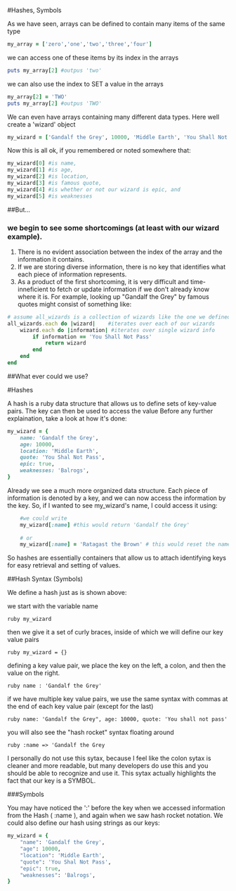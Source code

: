 #Hashes, Symbols

As we have seen, arrays can be defined to contain
	many items of the same type

```ruby 
my_array = ['zero','one','two','three','four']
```


we can access one of these items by its index in the arrays

```ruby 
puts my_array[2] #outpus 'two' 
```


we can also use the index to SET a value in the arrays

```ruby 
my_array[2] = 'TWO'
puts my_array[2] #outpus 'TWO'
```


We can even have arrays containing many different
  data types. Here well create a 'wizard' object

```ruby
my_wizard = ['Gandalf the Grey', 10000, 'Middle Earth', 'You Shall Not Pass', true, 'Balrogs']
```


Now this is all ok, if you remembered or noted somewhere that:
```ruby
my_wizard[0] #is name,
my_wizard[1] #is age,
my_wizard[2] #is location,
my_wizard[3] #is famous quote,
my_wizard[4] #is whether or not our wizard is epic, and
my_wizard[5] #is weaknesses
```

##But...
### we begin to see some shortcomings (at least with our wizard example). 

1. There is no evident association between the index of the array and the information it contains.
2. If we are storing diverse information, there is no key that identifies what each piece of information represents.
3. As a product of the first shortcoming, it is very difficult and time-inneficient to fetch or update information if we don't already know where it is. For example, looking up "Gandalf the Grey" by famous quotes might consist of something like:

```ruby
# assume all_wizards is a collection of wizards like the one we defined above
all_wizards.each do |wizard|	#iterates over each of our wizards
	wizard.each do |information| #iterates over single wizard info
		if information == 'You Shall Not Pass'
			return wizard
		end
	end
end
```

##What ever could we use?

#Hashes

A hash is a ruby data structure that allows us to define sets of key-value pairs. The key can then be used to access the value Before any further explaination, take a look at how it's done:

```ruby
my_wizard = {
    name: 'Gandalf the Grey',
    age: 10000,
    location: 'Middle Earth',
    quote: 'You Shal Not Pass',
    epic: true,
    weaknesses: 'Balrogs',
}
```

Already we see a much more organized data structure. Each piece of information is denoted by a key, and we can now access the information by the key. So, if I wanted to see my_wizard's name, I could access it using: 

```ruby
    #we could write
    my_wizard[:name] #this would return 'Gandalf the Grey'
    
    # or
    my_wizard[:name] = 'Ratagast the Brown' # this would reset the name of the wizard
```

So hashes are essentially containers that allow us to attach identifying keys for easy retrieval and setting of values.

##Hash Syntax (Symbols)

We define a hash just as is shown above:

we start with the variable name

`ruby
my_wizard
`

then we give it a set of curly braces, inside of which we will define our key value pairs

`ruby
my_wizard = {}
`

defining a key value pair, we place the key on the left, a colon, and then the value on the right.

`ruby
name : 'Gandalf the Grey'
`

if we have multiple key value pairs, we use the same syntax with commas at the end of each key value pair (except for the last)

`ruby
name: 'Gandalf the Grey",
age: 10000,
quote: 'You shall not pass'
`

you will also see the "hash rocket" syntax floating around

`ruby
:name => 'Gandalf the Grey
`

I personally do not use this sytax, because I feel like the colon sytax is cleaner and more readable, but many developers
do use this and you should be able to recognize and use it. This sytax actually highlights the fact that our key is a SYMBOL.

###Symbols

You may have noticed the ':' before the key when we accessed information from the Hash ( :name ), and again when we saw hash rocket notation. We could also define our hash using strings as our keys:

```ruby
my_wizard = {
    "name": 'Gandalf the Grey',
    "age": 10000,
    "location": 'Middle Earth',
    "quote": 'You Shal Not Pass',
    "epic": true,
    "weaknesses": 'Balrogs',
}

```
